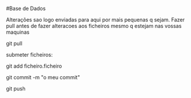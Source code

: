 #Base de Dados

Alterações sao logo enviadas para aqui por mais pequenas q sejam.
Fazer pull antes de fazer alteracoes aos ficheiros mesmo q estejam nas vossas maquinas

git pull 

submeter ficheiros:

git add ficheiro.ficheiro 

git commit -m "o meu commit" 

git push

